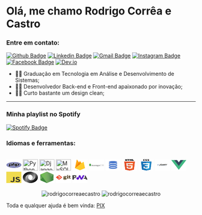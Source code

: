 # Olá, me chamo Rodrigo Corrêa e Castro

### Entre em contato:

[![Github Badge](https://img.shields.io/badge/-Github-000?style=flat-square&logo=Github&logoColor=white&link=https://github.com/rodrigocorreaecastro)](https://github.com/rodrigocorreaecastro)
[![Linkedin Badge](https://img.shields.io/badge/-LinkedIn-blue?style=flat-square&logo=Linkedin&logoColor=white&link=https://www.linkedin.com/in/rodrigocorreaecastro/)](https://www.linkedin.com/in/rodrigocorreaecastro/)
[![Gmail Badge](https://img.shields.io/badge/-Gmail-DB4437?style=flat-square&logo=Gmail&logoColor=white&link=mailto:rodrigocorreaecastro@gmail.com)](mailto:rodrigocorreaecastro@gmail.com)
[![Instagram Badge](https://img.shields.io/badge/-Instagram-405DE6?style=flat-square&logo=Instagram&logoColor=white&link=https://www.instagram.com/rodrigocorreaecastro)](https://www.instagram.com/rodrigocorreaecastro)
[![Facebook Badge](https://img.shields.io/badge/-Facebook-4267B2?style=flat-square&logo=Facebook&logoColor=white&link=https://www.instagram.com/rodrigocorreaecastro)](https://www.instagram.com/rodrigocorreaecastro)
[![Dev.io](https://img.shields.io/badge/-Dev.io-333?style=flat-square&logo=Dev.io&logoColor=white&link=https://dev.to/rodrigocorreaecastro)](https://dev.to/rodrigocorreaecastro)


<!--
- 🔭 I’m currently working on ...
- 🌱 I’m currently learning ...
- 🤔 I’m looking for help with ...
- 💬 Ask me about ...
- 📫 How to reach me: ...
- 😄 Pronouns: ...
- ⚡ Fun fact: ...
-->

- 👨‍🎓 Graduação em Tecnologia em Análise e Desenvolvimento de Sistemas;
- 👨‍💻 Desenvolvedor Back-end e Front-end apaixonado por inovação;
- 👨‍🎨 Curto bastante um design clean;

<hr/>

### Minha playlist no Spotify
[![Spotify Badge](https://img.shields.io/badge/-Spotify-4267B2?style=flat-square&logo=Spotify&logoColor=green&link=https://open.spotify.com/user/12150216564)](https://open.spotify.com/user/12150216564)


### Idiomas e ferramentas:

<div style="display: inline_block"><br>
  <img title="PHP" height="30" width="40" src="https://raw.githubusercontent.com/github/explore/ccc16358ac4530c6a69b1b80c7223cd2744dea83/topics/php/php.png" />
  <img title="Python" height="30" width="40" src="https://cdn.jsdelivr.net/gh/devicons/devicon/icons/python/python-original-wordmark.svg" />
  <img title="Django" height="30" width="40" src="https://cdn.jsdelivr.net/gh/devicons/devicon/icons/django/django-plain.svg" />
  <img title="MySQL" height="30" width="40" src="https://cdn.jsdelivr.net/gh/devicons/devicon/icons/mysql/mysql-original-wordmark.svg" />
  <img title="Firebase" height="30" width="40" src="https://raw.githubusercontent.com/github/explore/80688e429a7d4ef2fca1e82350fe8e3517d3494d/topics/firebase/firebase.png" />
  <img title="MongoDB" height="30" width="40" src="https://raw.githubusercontent.com/github/explore/80688e429a7d4ef2fca1e82350fe8e3517d3494d/topics/mongodb/mongodb.png" />
  <img title="SQL" height="30" width="40" src="https://raw.githubusercontent.com/github/explore/80688e429a7d4ef2fca1e82350fe8e3517d3494d/topics/sql/sql.png" />
  <img title="HTML5" height="30" width="40" src="https://raw.githubusercontent.com/github/explore/80688e429a7d4ef2fca1e82350fe8e3517d3494d/topics/html/html.png" />
  <img title="CSS3" height="30" width="40" src="https://raw.githubusercontent.com/github/explore/80688e429a7d4ef2fca1e82350fe8e3517d3494d/topics/css/css.png" />
  <img title="JQuery" height="30" width="40" src="https://raw.githubusercontent.com/github/explore/80688e429a7d4ef2fca1e82350fe8e3517d3494d/topics/jquery/jquery.png" />
  <img title="VueJS" height="30" width="40" src="https://raw.githubusercontent.com/github/explore/80688e429a7d4ef2fca1e82350fe8e3517d3494d/topics/vue/vue.png" />
  <img title="JavaScript" height="30" width="40" src="https://raw.githubusercontent.com/github/explore/80688e429a7d4ef2fca1e82350fe8e3517d3494d/topics/javascript/javascript.png" />
  <img title="JSON" height="30" width="40" src="https://raw.githubusercontent.com/github/explore/80688e429a7d4ef2fca1e82350fe8e3517d3494d/topics/json/json.png" />
  <img title="NodeJS" height="30" width="40" src="https://raw.githubusercontent.com/github/explore/80688e429a7d4ef2fca1e82350fe8e3517d3494d/topics/nodejs/nodejs.png" />
  <img title="Git" height="30" width="40" src="https://raw.githubusercontent.com/github/explore/80688e429a7d4ef2fca1e82350fe8e3517d3494d/topics/git/git.png" />
  <img title="PWA" height="30" width="40" src="https://raw.githubusercontent.com/github/explore/80688e429a7d4ef2fca1e82350fe8e3517d3494d/topics/pwa/pwa.png" />
</div>

<div align="center">
  <br>
  <img height="150em" src="https://github-readme-stats.vercel.app/api/top-langs/?username=rodrigocorreaecastro&layout=compact&langs_count=7&theme=merko" alt="rodrigocorreaecastro"/>
  <img height="150em" src="https://github-readme-stats.vercel.app/api?username=rodrigocorreaecastro&show_icons=true&theme=merko&include_all_commits=true&count_private=true" alt="rodrigocorreaecastro"/> 
</div>

Toda e qualquer ajuda é bem vinda:
[PIX](https://nubank.com.br/pagar/sfq1x/rpry7sThsH)
